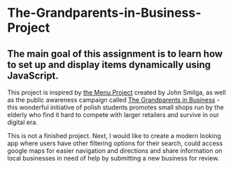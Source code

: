 # The-Grandparents-in-Business-Project

## The main goal of this assignment is to learn how to set up and display items dynamically using JavaScript.

This project is inspired by [the Menu Project](https://www.vanillajavascriptprojects.com/) created by John Smilga, as well as the public awareness campaign called [The Grandparents in Business](https://dziadkowiebiznesu.com/) - this wonderful initiative of polish students promotes small shops run by the elderly who find it hard to compete with larger retailers and survive in our digital era.

This is not a finished project. Next, I would like to create a modern looking app where users have other filtering options for their search, could access google maps for easier navigation and directions and share information on local businesses in need of help by submitting a new business for review. 



